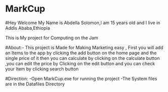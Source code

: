 # MarkCup

#Hey Welcome
My Name is Abdella Solomon,I am 15 years old and I live in Addis Ababa,Ethiopia

This is My project for Computing on the Jam

#About:-
    This project is Made for Making Marketing easy , First you will add an Items to the app by clicking the add button on the home page and the single price of it then you can calculate by clicking on the calculate button ,you can edit the price by Clicking on the edit button and you can check your Item by clicking search button 

#Direction:
    -Open MarkCup.exe for running the project
    -The System files are in the Datafiles Directory
